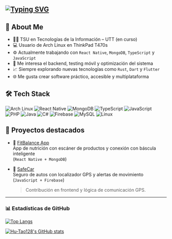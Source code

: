 [![Typing SVG](https://readme-typing-svg.demolab.com?font=Fira+Code&size=30&pause=1000&width=435&lines=Hi%2CThere.I'm+Aya%F0%9F%91%8B)](https://git.io/typing-svg)
---

## 🎯 About Me

- 🧑‍💻 TSU en Tecnologías de la Información – UTT (en curso)
- 💻 Usuario de Arch Linux en ThinkPad T470s
- ⚙️ Actualmente trabajando con `React Native`, `MongoDB`, `TypeScript` y `JavaScript`
- 🧪 Me interesa el backend, testing móvil y optimización del sistema
- 📈 Siempre explorando nuevas tecnologías como `Rust`, `Dart` y `Flutter`
- 🌐 Me gusta crear software práctico, accesible y multiplataforma

## 🛠️ Tech Stack

![Arch Linux](https://img.shields.io/badge/-ArchLinux-1793D1?style=flat&logo=arch-linux&logoColor=white)
![React Native](https://img.shields.io/badge/-ReactNative-61DAFB?style=flat&logo=react&logoColor=black)
![MongoDB](https://img.shields.io/badge/-MongoDB-47A248?style=flat&logo=mongodb&logoColor=white)
![TypeScript](https://img.shields.io/badge/-TypeScript-3178C6?style=flat&logo=typescript&logoColor=white)
![JavaScript](https://img.shields.io/badge/-JavaScript-F7DF1E?style=flat&logo=javascript&logoColor=black)
![PHP](https://img.shields.io/badge/-PHP-777BB4?style=flat&logo=php&logoColor=white)
![Java](https://img.shields.io/badge/-Java-007396?style=flat&logo=java&logoColor=white)
![C#](https://img.shields.io/badge/-C%23-239120?style=flat&logo=c-sharp&logoColor=white)
![Firebase](https://img.shields.io/badge/-Firebase-FFCA28?style=flat&logo=firebase&logoColor=black)
![MySQL](https://img.shields.io/badge/-MySQL-4479A1?style=flat&logo=mysql&logoColor=white)
![Linux](https://img.shields.io/badge/-Linux-FCC624?style=flat&logo=linux&logoColor=black)

## 🚀 Proyectos destacados

- 🔎 [FitBalance App](https://github.com/Hu-Tao128/FitBalance)  
  App de nutrición con escáner de productos y conexión con báscula inteligente  
  (`React Native + MongoDB`)

- 🚗 [SafeCar](https://github.com/oscarsgg/SafeCar)  
  Seguro de autos con localizador GPS y alertas de movimiento  
  (`JavaScript + Firebase`)  
  > Contribución en frontend y lógica de comunicación GPS.

---

### 📊 Estadísticas de GitHub

[![Top Langs](https://github-readme-stats.vercel.app/api/top-langs/?username=Hu-Tao128&layout=compact&theme=radical)](https://github.com/anuraghazra/github-readme-stats)

[![Hu-Tao128's GitHub stats](https://github-readme-stats.vercel.app/api?username=Hu-Tao128&count_private=true&show_icons=true&theme=radical)](https://github.com/anuraghazra/github-readme-stats)
